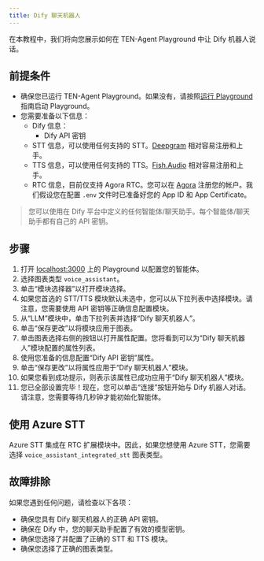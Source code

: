 ```yaml
---
title: Dify 聊天机器人
---
```


在本教程中，我们将向您展示如何在 TEN-Agent Playground 中让 Dify 机器人说话。

## 前提条件

- 确保您已运行 TEN-Agent Playground。如果没有，请按照[运行 Playground](https://doc.theten.ai/ten-agent/getting_started) 指南启动 Playground。
- 您需要准备以下信息：
  - Dify 信息：
    - Dify API 密钥
  - STT 信息，可以使用任何支持的 STT。[Deepgram](https://deepgram.com/) 相对容易注册和上手。
  - TTS 信息，可以使用任何支持的 TTS。[Fish.Audio](https://fish.audio/) 相对容易注册和上手。
  - RTC 信息，目前仅支持 Agora RTC。您可以在 [Agora](https://www.agora.io/) 注册您的帐户。我们假设您在配置 `.env` 文件时已准备好您的 App ID 和 App Certificate。

> 您可以使用在 Dify 平台中定义的任何智能体/聊天助手。每个智能体/聊天助手都有自己的 API 密钥。

## 步骤

1. 打开 [localhost:3000](http://localhost:3000) 上的 Playground 以配置您的智能体。
2. 选择图表类型 `voice_assistant`。
3. 单击“模块选择器”以打开模块选择。
4. 如果您首选的 STT/TTS 模块默认未选中，您可以从下拉列表中选择模块。请注意，您需要使用 API 密钥等正确信息配置模块。
5. 从“LLM”模块中，单击下拉列表并选择“Dify 聊天机器人”。
6. 单击“保存更改”以将模块应用于图表。
7. 单击图表选择右侧的按钮以打开属性配置。您将看到可以为“Dify 聊天机器人”模块配置的属性列表。
8. 使用您准备的信息配置“Dify API 密钥”属性。
9. 单击“保存更改”以将属性应用于“Dify 聊天机器人”模块。
10. 如果您看到成功提示，则表示该属性已成功应用于“Dify 聊天机器人”模块。
11. 您已全部设置完毕！现在，您可以单击“连接”按钮开始与 Dify 机器人对话。请注意，您需要等待几秒钟才能初始化智能体。

## 使用 Azure STT

Azure STT 集成在 RTC 扩展模块中。因此，如果您想使用 Azure STT，您需要选择 `voice_assistant_integrated_stt` 图表类型。

## 故障排除

如果您遇到任何问题，请检查以下各项：

- 确保您具有 Dify 聊天机器人的正确 API 密钥。
- 确保在 Dify 中，您的聊天助手配置了有效的模型密钥。
- 确保您选择了并配置了正确的 STT 和 TTS 模块。
- 确保您选择了正确的图表类型。
